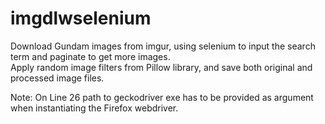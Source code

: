 # imgdlwselenium
Download Gundam images from imgur, using selenium to input the search term and paginate to get more images.  
Apply random image filters from Pillow library, and save both original and processed image files.  


Note: On Line 26 path to geckodriver exe has to be provided as argument when instantiating the Firefox webdriver.
